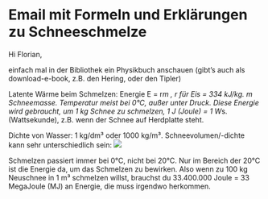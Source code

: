 # Email mit Formeln und Erklärungen zu Schneeschmelze
Hi Florian,
 
einfach mal in der Bibliothek ein Physikbuch anschauen (gibt’s auch als download-e-book, z.B. den Hering, oder den Tipler)
 
Latente Wärme beim Schmelzen: Energie E = r*m  , r für Eis = 334 kJ/kg. m Schneemasse. Temperatur meist bei 0°C, außer unter Druck.
Diese Energie wird gebraucht, um 1 kg Schnee zu schmelzen, 1 J (Joule) = 1 W*s. (Wattsekunde), z.B. wenn der Schnee auf Herdplatte steht.
 
Dichte von Wasser: 1 kg/dm³ oder 1000 kg/m³.
Schneevolumen/-dichte kann sehr unterschiedlich sein: ![](https://de.wikipedia.org/wiki/Schnee/image001.jpg)
 
Schmelzen passiert immer bei 0°C, nicht bei 20°C. Nur im Bereich der 20°C ist die Energie da, um das Schmelzen zu bewirken.
Also wenn zu 100 kg Neuschnee in 1 m³ schmelzen willst, brauchst du 33.400.000 Joule = 33 MegaJoule (MJ) an Energie, die muss irgendwo herkommen.
